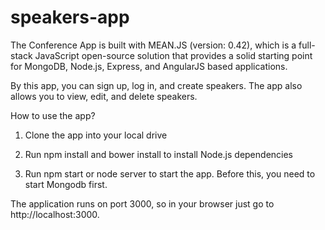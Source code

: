 # speakers-app

The Conference App is built with MEAN.JS (version:  0.42), which  is a full-stack JavaScript open-source solution that provides a solid starting point for MongoDB, Node.js, Express, and AngularJS based applications.

By this app, you can sign up, log in, and create speakers. The app also allows you to view, edit, and delete speakers.

How to use the app?
1) Clone the app into your local drive

2) Run npm install and bower install to install Node.js dependencies

3) Run npm start or node server to start the app. Before this, you need to start Mongodb first.

The application runs on port 3000, so in your browser just go to http://localhost:3000.
